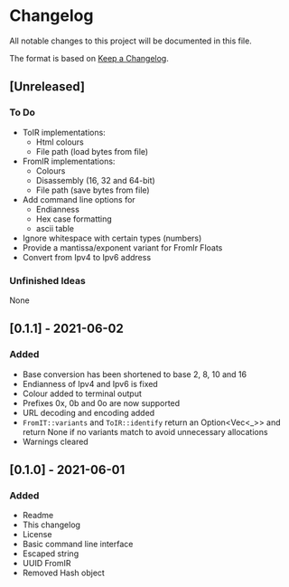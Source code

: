 # Changelog
All notable changes to this project will be documented in this file.

The format is based on [Keep a Changelog](https://keepachangelog.com/en/1.0.0/).

## [Unreleased]
### To Do

- ToIR implementations:
  - Html colours
  - File path (load bytes from file)
- FromIR implementations:
  - Colours
  - Disassembly (16, 32 and 64-bit)
  - File path (save bytes from file)
- Add command line options for
  - Endianness
  - Hex case formatting
  - ascii table
- Ignore whitespace with certain types (numbers)
- Provide a mantissa/exponent variant for FromIr Floats
- Convert from Ipv4 to Ipv6 address

### Unfinished Ideas
None

## [0.1.1] - 2021-06-02
### Added
- Base conversion has been shortened to base 2, 8, 10 and 16
- Endianness of Ipv4 and Ipv6 is fixed
- Colour added to terminal output
- Prefixes 0x, 0b and 0o are now supported
- URL decoding and encoding added
- `FromIT::variants` and `ToIR::identify` return an Option<Vec<_>> and return None if no variants match to avoid unnecessary allocations 
- Warnings cleared

## [0.1.0] - 2021-06-01
### Added
- Readme
- This changelog
- License
- Basic command line interface
- Escaped string
- UUID FromIR
- Removed Hash object
